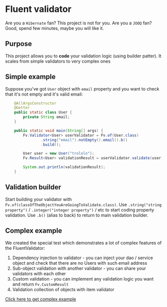 # Fluent validator
Are you a `Hibernate` fan? This project is not for you.
Are you a `JOOQ` fan? Good, spend few minutes, maybe you will like it.

## Purpose
This project allows you to **code** your validation logic (using builder patter).
It scales from simple validators to very complex ones

## Simple example
Suppose you've got `User` object with `email` property and you want to check that it's not empty and it's valid email:

```java
    @AllArgsConstructor
    @Getter
    public static class User {
        private String email;
    }

    public static void main(String[] args) {
        Fv.Validator<User> userValidator = Fv.of(User.class)
                .string("email").notEmpty().email().b()
                .build();

        User user = new User("trololo");
        Fv.Result<User> validationResult = userValidator.validate(user);

        System.out.println(validationResult);
    }
```

## Validation builder
Start building your validator with `Fv.of(classOfTheObjectYouAreGoingToValidate.class)`.
Use `.string("string property")` / `.integer("integer property")` / etc to start coding property validation.
Use `.b()` (alias to back) to return to main validation builder.

## Complex example
We created the special test which demonstrates a lot of complex features of the FluentValidator:

1. Dependency injection to validator - you can inject your dao / service object and check that there are no Users with such email address
2. Sub-object validation with another validator - you can share your validators with each other
3. Custom validation - you can implement any validation logic you want and return `Fv.CustomResult`
4. Validation collection of objects with item validator

[Click here to get complex example](https://github.com/thedocs-io/soyuz-validator/blob/master/src/test/java/io/thedocs/soyuz/validator/test/SpringDependencyObjectValidationTest.java)